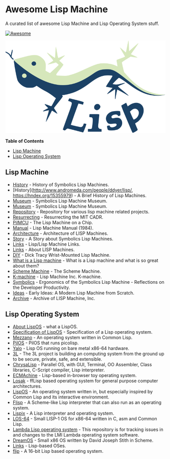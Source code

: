 # Awesome Lisp Machine
A curated list of awesome Lisp Machine and Lisp Operating System stuff.

[![Awesome](https://cdn.rawgit.com/sindresorhus/awesome/d7305f38d29fed78fa85652e3a63e154dd8e8829/media/badge.svg)](https://github.com/sindresorhus/awesome)

![Lisp logo](https://github.com/azzamsa/lisp-logo/blob/master/logos/lisp-lizard-with-text.svg)


<!-- markdown-toc start - Don't edit this section. Run M-x markdown-toc-refresh-toc -->
**Table of Contents**

- [Lisp Machine](#lisp-machine)
- [Lisp Operating System](#lisp-operating-system)

<!-- markdown-toc end -->


## Lisp Machine

- [History](https://danluu.com/symbolics-lisp-machines/) - History of Symbolics Lisp Machines.
- [History](http://www.andromeda.com/people/ddyer/lisp/, https://hndex.org/15355979) - A Brief History of Lisp Machines.
- [Museum](https://www.ifis.uni-luebeck.de/~moeller/symbolics-info/index.html) - Symbolics Lisp Machine Museum.
- [Museum](http://smbx.org/) - Symbolics Lisp Machine Museum.
- [Repository](http://www.unlambda.com/) - Repository for various lisp machine related projects.
- [Resurrecting](https://lm-3.github.io/) - Resurrecting the MIT CADR.
- [PilMCU](http://www.mail-archive.com/picolisp@software-lab.de/msg04823.html) - The Lisp Machine on a Chip.
- [Manual](https://hanshuebner.github.io/lmman/title.xml) - Lisp Machine Manual (1984).
- [Architecture](http://www.cs.utah.edu/~mflatt/past-courses/cs6510/public_html/lispm.pdf) - Architecture of LISP Machines.
- [Story](http://kremlin.enterprises/post/129364443055/your-code-is-so-bad-we-had-to-make-etclocal) - A Story about Symbolics Lisp Machines.
- [Links](http://www.lispmachine.net/) - Lisp/Lisp Machine Links.
- [Links](http://fare.tunes.org/LispM.html) - About LISP Machines.
- [DIY](https://www.jwz.org/blog/2016/11/dick-tracy-wrist-mounted-lisp-machine/) - Dick Tracy Wrist-Mounted Lisp Machine.
- [What is a Lisp machine](https://www.quora.com/What-is-a-lisp-machine-and-what-is-so-great-about-them) - What is a Lisp machine and what is so great about them?
- [Scheme Machine](http://burgerrg.github.io/TR413.pdf) - The Scheme Machine.
- [K-machine](http://fare.tunes.org/tmp/emergent/kmachine.htm) - Lisp Machine Inc. K-machine.
- [Symbolics](http://lispm.de/symbolics-lisp-machine-ergonomics) - Ergonomics of the Symbolics Lisp Machine - Reflections on the Developer Productivity.
- [Ideas](https://luksamuk.codes/posts/lispm-001.html) - Early Ideas: A Modern Lisp Machine from Scratch.
- [Archive](https://github.com/jrm-code-project/LISP-Machine) - Archive of LISP Machine, Inc.


## Lisp Operating System

- [About LispOS](http://metamodular.com/Common-Lisp/lispos.html) - what a LispOS.
- [Specification of LispOS](http://metamodular.com/lispos.pdf) - Specification of a Lisp operating system.
- [Mezzano](https://github.com/froggey/Mezzano) - An operating system written in Common Lisp.
- [PilOS](https://picolisp.com/wiki/?PilOS) - PilOS that runs picolisp.
- [Yalo](https://github.com/whily/yalo) - Lisp OS running on bare metal x86-64 hardware.
- [3L](https://3lproject.org/) - The 3L project is building an computing system from the ground up to be secure, private, safe, and extensible.
- [ChrysaLisp](https://github.com/vygr/ChrysaLisp) -  Parallel OS, with GUI, Terminal, OO Assembler, Class libraries, C-Script compiler, Lisp interpreter.
- [ECMAchine](https://github.com/AlexNisnevich/ECMAchine) - Lisp-based in-browser toy operating system.
- [Losak](https://sourceforge.net/projects/losak/) -  ffLisp based operating system for general purpose computer architectures.
- [LispOS](https://github.com/robert-strandh/LispOS) - An operating system written in, but especially inspired by Common Lisp and its interactive environment.
- [Flisp](https://github.com/fjames86/flisp) - A Scheme-like Lisp interpreter that can also run as an operating system.
- [Lispix](https://github.com/saniv/lispix) - A Lisp interpreter and operating system.
- [LOS-64](https://github.com/afonsotrepa/LOS-64) - Small LISP-1 OS for x86-64 written in C, asm and Common Lisp.
- [Lambda Lisp operating system](https://github.com/dseagrav/Lambda-system-software) - This repository is for tracking issues in and changes to the LMI Lambda operating system software.
- [DreamOS](https://github.com/AviaNick/DreamOS) - Small x86 OS written by David Joseph Stith in Scheme.
- [Links](http://linuxfinances.info/info/lisposes.html) - Lisp-based OSes.
- [flip](https://github.com/nakst/flip) - A 16-bit Lisp based operating system. 


